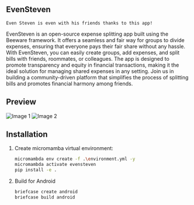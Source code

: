 ##  EvenSteven
`Even Steven is even with his friends thanks to this app!`

EvenSteven is an open-source expense splitting app built using the Beeware framework. It offers a seamless and fair way for groups to divide expenses, ensuring that everyone pays their fair share without any hassle. 
With EvenSteven, you can easily create groups, add expenses, and split bills with friends, roommates, or colleagues. 
The app is designed to promote transparency and equity in financial transactions, making it the ideal solution for managing shared expenses in any setting. 
Join us in building a community-driven platform that simplifies the process of splitting bills and promotes financial harmony among friends.

## Preview

![Image 1](./images/1.jpg) ![Image 2](./images/2.jpg)

## Installation

1. Create micromamba virtual environment:
    ``` bash
    micromambda env create -f .\environment.yml -y
    micromambda activate evensteven
    pip install -e .
    ```
2. Build for Android
    ``` bash
    briefcase create android
    briefcase build android
    ``` 
